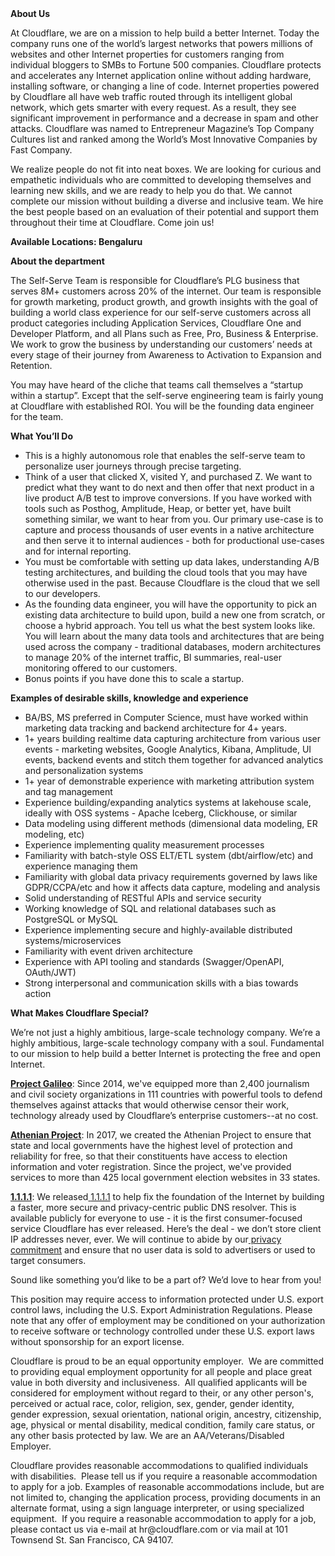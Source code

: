 <div class="content-intro">
	<div><strong>About Us</strong></div>
	<div>
		<p>At Cloudflare, we are on a mission to help build a better Internet. Today the company runs one of the world’s largest networks that powers millions of websites and other Internet properties for customers ranging from individual bloggers to SMBs to Fortune 500 companies. Cloudflare protects and accelerates any Internet application online without adding hardware, installing software, or changing a line of code. Internet properties powered by Cloudflare all have web traffic routed through its intelligent global network, which gets smarter with every request. As a result, they see significant improvement in performance and a decrease in spam and other attacks. Cloudflare was named to Entrepreneur Magazine’s Top Company Cultures list and ranked among the World’s Most Innovative Companies by Fast Company.&nbsp;</p>
		<p><span style="font-weight: 400;">We realize people do not fit into neat boxes. We are looking for curious and empathetic individuals who are committed to developing themselves and learning new skills, and we are ready to help you do that. We cannot complete our mission without building a diverse and inclusive team. We hire the best people based on an evaluation of their potential and support them throughout their time at Cloudflare. Come join us!&nbsp;</span></p>
	</div>
</div>
<p><strong>Available Locations: <span class="il">Bengaluru</span></strong></p>
<p><strong>About the department</strong></p>
<p>The Self-Serve Team is responsible for Cloudflare’s PLG business that serves 8M+ customers across 20% of the internet. Our team is responsible for growth marketing, product growth, and growth insights with the goal of building a world class experience for our self-serve customers across all product categories including Application Services, Cloudflare One and Developer Platform, and all Plans such as Free, Pro, Business &amp; Enterprise. We work to grow the business by understanding our customers’ needs at every stage of their journey from Awareness to Activation to Expansion and Retention.&nbsp;</p>
<p>You may have heard of the cliche that teams call themselves a “startup within a startup”. Except that the self-serve engineering team is fairly young at Cloudflare with established ROI. You will be the founding data engineer for the team.</p>
<p><strong>What You’ll Do</strong></p>
<ul>
	<li>This is a highly autonomous role that enables the self-serve team to personalize user journeys through precise targeting.&nbsp;</li>
	<li>Think of a user that clicked X, visited Y, and purchased Z. We want to predict what they want to do next and then offer that next product in a live product A/B test to improve conversions. If you have worked with tools such as Posthog, Amplitude, Heap, or better yet, have built something similar, we want to hear from you. Our primary use-case is to capture and process thousands of user events in a native architecture and then serve it to internal audiences - both for productional use-cases and for internal reporting.&nbsp;</li>
	<li>You must be comfortable with setting up data lakes, understanding A/B testing architectures, and building the cloud tools that you may have otherwise used in the past. Because Cloudflare is the cloud that we sell to our developers.</li>
	<li>As the founding data engineer, you will have the opportunity to pick an existing data architecture to build upon, build a new one from scratch, or choose a hybrid approach. You tell us what the best system looks like. You will learn about the many data tools and architectures that are being used across the company - traditional databases, modern architectures to manage 20% of the internet traffic, BI summaries, real-user monitoring offered to our customers.</li>
	<li>Bonus points if you have done this to scale a startup.</li>
</ul>
<p><strong>Examples of desirable skills, knowledge and experience</strong></p>
<ul>
	<li>BA/BS, MS preferred in Computer Science, must have worked within marketing data tracking and backend architecture for 4+ years.</li>
	<li>1+ years building realtime data capturing architecture from various user events - marketing websites, Google Analytics, Kibana, Amplitude, UI events, backend events and stitch them together for advanced analytics and personalization systems</li>
	<li>1+ year of demonstrable experience with marketing attribution system and tag management</li>
	<li>Experience building/expanding analytics systems at lakehouse scale, ideally with OSS systems - Apache Iceberg, Clickhouse, or similar</li>
	<li>Data modeling using different methods (dimensional data modeling, ER modeling, etc)</li>
	<li>Experience implementing quality measurement processes</li>
	<li>Familiarity with batch-style OSS ELT/ETL system (dbt/airflow/etc) and experience managing them</li>
	<li>Familiarity with global data privacy requirements governed by laws like GDPR/CCPA/etc and how it affects data capture, modeling and analysis</li>
	<li>Solid understanding of RESTful APIs and service security</li>
	<li>Working knowledge of SQL and relational databases such as PostgreSQL or MySQL</li>
	<li>Experience implementing secure and highly-available distributed systems/microservices</li>
	<li>Familiarity with event driven architecture</li>
	<li>Experience with API tooling and standards (Swagger/OpenAPI, OAuth/JWT)</li>
	<li>Strong interpersonal and communication skills with a bias towards action</li>
</ul>
<div class="content-conclusion">
	<p><strong>What Makes Cloudflare Special?</strong></p>
	<p><span style="font-weight: 400;">We’re not just a highly ambitious, large-scale technology company. We’re a highly ambitious, large-scale technology company with a soul. Fundamental to our mission to help build a better Internet is protecting the free and open Internet.</span></p>
	<p><a href="https://blog.cloudflare.com/protecting-free-expression-online/"><strong>Project Galileo</strong></a><span style="font-weight: 400;">: Since 2014, we've equipped more than 2,400 journalism and civil society organizations in 111 countries with powerful tools to defend themselves against attacks that would otherwise censor their work, technology already used by Cloudflare’s enterprise customers--at no cost.</span></p>
	<p><strong><a href="https://www.cloudflare.com/athenian/">Athenian Project</a></strong><span style="font-weight: 400;">: In 2017, we created the Athenian Project to ensure that state and local governments have the highest level of protection and reliability for free, so that their constituents have access to election information and voter registration. Since the project, we've provided services to more than 425 local government election websites in 33 states.</span></p>
	<p><a href="https://1.1.1.1/"><strong>1.1.1.1</strong></a><span style="font-weight: 400;">: We released</span><a href="https://1.1.1.1/"> <span style="font-weight: 400;">1.1.1.1</span></a><span style="font-weight: 400;"> to help fix the foundation of the Internet by building a faster, more secure and privacy-centric public DNS resolver. This is available publicly for everyone to use - it is the first consumer-focused service Cloudflare has ever released. Here’s the deal - we don’t store client IP addresses never, ever. We will continue to abide by our</span><a href="https://developers.cloudflare.com/1.1.1.1/privacy/public-dns-resolver"> privacy commitment</a><span style="font-weight: 400;"> and ensure that no user data is sold to advertisers or used to target consumers.</span></p>
	<p><span style="font-weight: 400;">Sound like something you’d like to be a part of? We’d love to hear from you!</span></p>
	<p><span style="font-weight: 400;">This position may require access to information protected under U.S. export control laws, including the U.S. Export Administration Regulations. Please note that any offer of employment may be conditioned on your authorization to receive software or technology controlled under these U.S. export laws without sponsorship for an export license.</span></p>
	<p><span style="font-weight: 400;">Cloudflare is proud to be an equal opportunity employer. &nbsp;We are committed to providing equal employment opportunity for all people and place great value in both diversity and inclusiveness. &nbsp;All qualified applicants will be considered for employment without regard to their, or any other person's, perceived or actual</span> <span style="font-weight: 400;">race, color, religion, sex, gender, gender identity, gender expression, sexual orientation, national origin, ancestry, citizenship, age, physical or mental disability, medical condition, family care status, or any other basis protected by law. </span><span style="font-weight: 400;">We are an AA/Veterans/Disabled Employer.</span></p>
	<p><span style="font-weight: 400;">Cloudflare provides reasonable accommodations to qualified individuals with disabilities. &nbsp;Please tell us if you require a reasonable accommodation to apply for a job. Examples of reasonable accommodations include, but are not limited to, changing the application process, providing documents in an alternate format, using a sign language interpreter, or using specialized equipment. &nbsp;If you require a reasonable accommodation to apply for a job, please contact us via e-mail at </span><span style="font-weight: 400;">hr@cloudflare.com</span><span style="font-weight: 400;"> or via mail at 101 Townsend St. San Francisco, CA 94107.</span></p>
</div>